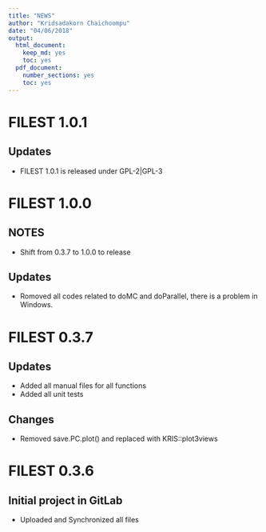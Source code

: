 ```yaml
---
title: "NEWS"
author: "Kridsadakorn Chaichoompu"
date: "04/06/2018"
output:
  html_document:
    keep_md: yes
    toc: yes
  pdf_document: 
    number_sections: yes
    toc: yes
---
```




# FILEST 1.0.1

## Updates

* FILEST 1.0.1 is released under GPL-2|GPL-3

# FILEST 1.0.0

## NOTES

* Shift from 0.3.7 to 1.0.0 to release

## Updates

* Romoved all codes related to doMC and doParallel, there is a problem in Windows.

# FILEST 0.3.7

## Updates

* Added all manual files for all functions
* Added all unit tests

## Changes

* Removed save.PC.plot() and replaced with KRIS::plot3views

# FILEST 0.3.6

## Initial project in GitLab

* Uploaded and Synchronized all files
